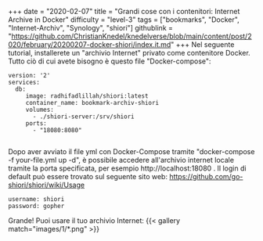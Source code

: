 +++
date = "2020-02-07"
title = "Grandi cose con i contenitori: Internet Archive in Docker"
difficulty = "level-3"
tags = ["bookmarks", "Docker", "Internet-Archiv", "Synology", "shiori"]
githublink = "https://github.com/ChristianKnedel/knedelverse/blob/main/content/post/2020/february/20200207-docker-shiori/index.it.md"
+++
Nel seguente tutorial, installerete un "archivio Internet" privato come contenitore Docker. Tutto ciò di cui avete bisogno è questo file "Docker-compose":
```
version: '2'
services:
  db:
     image: radhifadlillah/shiori:latest
     container_name: bookmark-archiv-shiori
     volumes:
       - ./shiori-server:/srv/shiori
     ports:
       - "18080:8080"


```
Dopo aver avviato il file yml con Docker-Compose tramite "docker-compose -f your-file.yml up -d", è possibile accedere all'archivio internet locale tramite la porta specificata, per esempio http://localhost:18080 . Il login di default può essere trovato sul seguente sito web: https://github.com/go-shiori/shiori/wiki/Usage
```
username: shiori
password: gopher

```
Grande! Puoi usare il tuo archivio Internet:
{{< gallery match="images/1/*.png" >}}
